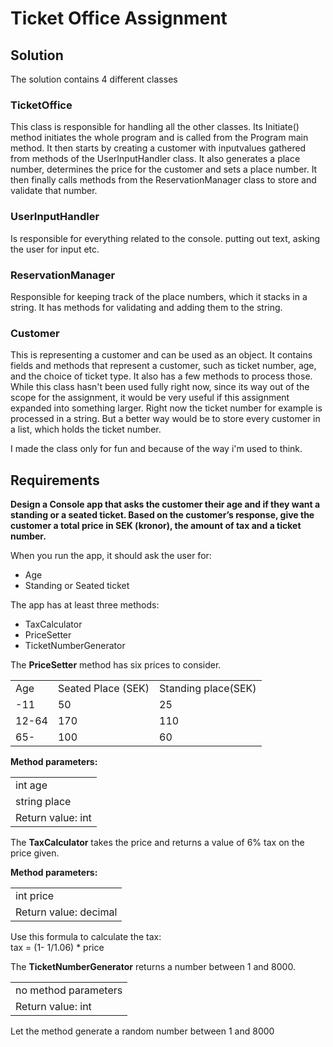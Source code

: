 # Ticket Office Assignment
## Solution
The solution contains 4 different classes
### TicketOffice
This class is responsible for handling all the other classes. Its Initiate() method initiates the whole program and is called from the Program main method. It then starts by creating a customer with inputvalues gathered from methods of the UserInputHandler class. It also generates a place number, determines the price for the customer and sets a place number. It then finally calls methods from the ReservationManager class to store and validate that number.
### UserInputHandler
Is responsible for everything related to the console. putting out text, asking the user for input etc.
### ReservationManager
Responsible for keeping track of the place numbers, which it stacks in a string. It has methods for validating and adding them to the string.
### Customer
This is representing a customer and can be used as an object. It contains fields and methods that represent a customer, such as ticket number, age, and the choice of ticket type. It also has a few methods to process those. While this class hasn't been used fully right now, since its way out of the scope for the assignment, it would be very useful if this assignment expanded into something larger. Right now the ticket number for example is processed in a string. But a better way would be to store every customer in a list, which holds the ticket number. 

I made the class only for fun and because of the way i'm used to think.


## Requirements
**Design a Console app that asks the customer their age and if
they want a standing or a seated ticket. Based on the
customer’s response, give the customer a total price in SEK
(kronor), the amount of tax and a ticket number.**


When you run the app, it should ask the user for:
* Age
* Standing or Seated ticket
  
The app has at least three methods:
* TaxCalculator
* PriceSetter
* TicketNumberGenerator
  
The **PriceSetter** method has six prices to consider.

<table>
  <tr>
    <td>Age</td><td>Seated Place (SEK)</td><td>Standing place(SEK)</td>
  </tr>
  <tr>
    <td>-11</td><td>50</td><td>25</td>
  </tr>
  <tr>
    <td>12-64</td><td>170</td><td>110</td>
  </tr>
  <tr>
    <td>65-</td><td>100</td><td>60</td>
  </tr>
</table> 

**Method parameters:**

<table>
  
<tr><td>int age</br></td></tr>
<tr><td>string place</td></tr>

<tr><td>Return value: int</td></tr>
</table>


The **TaxCalculator** takes the price and returns a value of 6% tax on the price
given.

**Method parameters:**
<table>
  
<tr><td>int price</br></td></tr>

<tr><td>Return value: decimal</td></tr>
</table>

Use this formula to calculate the tax:</br>
tax = (1- 1/1.06) * price

The **TicketNumberGenerator** returns a number between 1 and 8000.
<table>
  
<tr><td>no method parameters</br></td></tr>

<tr><td>Return value: int</td></tr>
</table>

Let the method generate a random number between 1 and 8000
